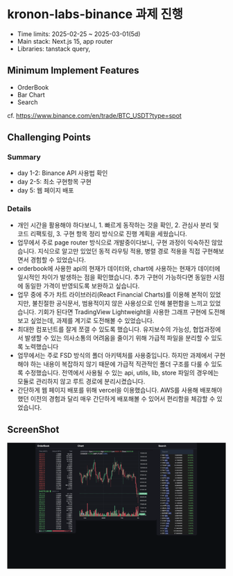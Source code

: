 # kronon-labs-binance 과제 진행

- Time limits: 2025-02-25 ~ 2025-03-01(5d)
- Main stack: Next.js 15, app router
- Libraries: tanstack query, 

## Minimum Implement Features

- OrderBook
- Bar Chart
- Search

cf. https://www.binance.com/en/trade/BTC_USDT?type=spot

## Challenging Points

### Summary

- day 1-2: Binance API 사용법 확인
- day 2-5: 최소 구현항목 구현
- day 5: 웹 페이지 배포

### Details

- 개인 시간을 활용해야 하다보니, 1. 빠르게 동작하는 것을 확인, 2. 관심사 분리 및 코드 리팩토링, 3. 구현 항목 정리 방식으로 진행 계획을 세웠습니다.
- 업무에서 주로 page router 방식으로 개발중이다보니, 구현 과정이 익숙하진 않았습니다. 지식으로 알고만 있었던 동적 라우팅 적용, 병렬 경로 적용을 직접 구현해보면서 경험할 수 있었습니다.
- orderbook에 사용한 api의 현재가 데이터와, chart에 사용하는 현재가 데이터에 일시적인 차이가 발생하는 점을 확인했습니다. 추가 구현이 가능하다면 동일한 시점에 동일한 가격이 반영되도록 보완하고 싶습니다.
- 업무 중에 주가 차트 라이브러리(React Financial Charts)를 이용해 본적이 있었지만, 불친절한 공식문서, 범용적이지 않은 사용성으로 인해 불편함을 느끼고 있었습니다. 기회가 된다면 TradingView Lightweight을 사용한 그래프 구현에 도전해보고 싶었는데, 과제를 계기로 도전해볼 수 있었습니다.
- 최대한 컴포넌트를 잘게 쪼갤 수 있도록 했습니다. 유지보수의 가능성, 협업과정에서 발생할 수 있는 의사소통의 어려움을 줄이기 위해 가급적 파일을 분리할 수 있도록 노력했습니다
- 업무에서는 주로 FSD 방식의 폴더 아키텍처를 사용중입니다. 하지만 과제에서 구현해야 하는 내용이 복잡하지 않기 때문에 가급적 직관적인 폴더 구조를 다룰 수 있도록 수정했습니다. 전역에서 사용될 수 있는 api, utils, lib, store 파일의 경우에는 모듈로 관리하지 않고 루트 경로에 분리시켰습니다.
- 간단하게 웹 페이지 배포를 위해 vercel을 이용했습니다. AWS를 사용해 배포해야 했던 이전의 경험과 달리 매우 간단하게 배포해볼 수 있어서 편리함을 체감할 수 있었습니다.

## ScreenShot

![](/images/main.png)